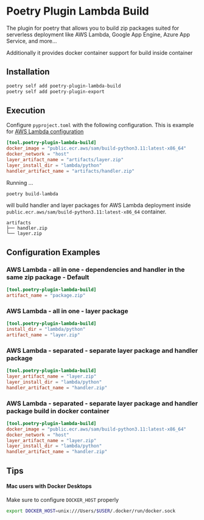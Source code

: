 # Poetry Plugin Lambda Build

The plugin for poetry that allows you to build zip packages suited for serverless deployment like AWS Lambda, Google App Engine, Azure App Service, and more...

Additionally it provides docker container support for build inside container


## Installation

```bash
poetry self add poetry-plugin-lambda-build
poetry self add poetry-plugin-export
```

## Execution

Configure `pyproject.toml` with the following configuration. This is example for [AWS Lambda configuration](#aws)

```.toml
[tool.poetry-plugin-lambda-build]
docker_image = "public.ecr.aws/sam/build-python3.11:latest-x86_64"
docker_network = "host"
layer_artifact_name = "artifacts/layer.zip"
layer_install_dir = "lambda/python"
handler_artifact_name = "artifacts/handler.zip"
```

Running ...

```bash
poetry build-lambda
```
will build handler and layer packages for AWS Lambda deployment inside `public.ecr.aws/sam/build-python3.11:latest-x86_64` container.

```
artifacts
├── handler.zip
└── layer.zip
```

## Configuration Examples
### AWS Lambda - all in one - dependencies and handler in the same zip package - Default

```.toml
[tool.poetry-plugin-lambda-build]
artifact_name = "package.zip"
```

### AWS Lambda - all in one - layer package
```.toml
[tool.poetry-plugin-lambda-build]
install_dir = "lambda/python"
artifact_name = "layer.zip"
```
### AWS Lambda - separated - separate layer package and handler package

```.toml
[tool.poetry-plugin-lambda-build]
layer_artifact_name = "layer.zip"
layer_install_dir = "lambda/python"
handler_artifact_name = "handler.zip"
```
### <a name="aws"></a>AWS Lambda - separated - separate layer package and handler package build in docker container

```.toml
[tool.poetry-plugin-lambda-build]
docker_image = "public.ecr.aws/sam/build-python3.11:latest-x86_64"
docker_network = "host"
layer_artifact_name = "layer.zip"
layer_install_dir = "lambda/python"
handler_artifact_name = "handler.zip"
```


## Tips
#### Mac users with Docker Desktops
Make sure to configure `DOCKER_HOST` properly
```bash
export DOCKER_HOST=unix:///Users/$USER/.docker/run/docker.sock
```